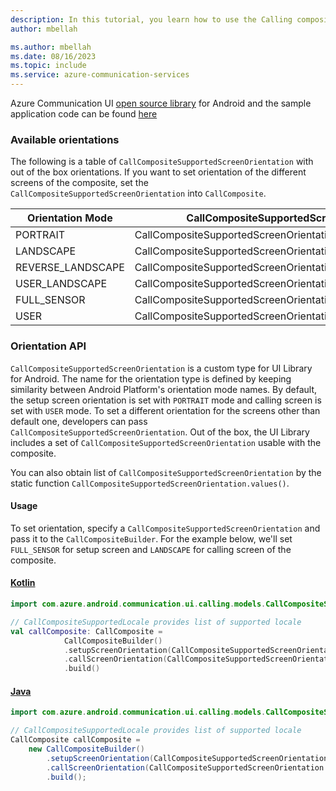 ```yaml
---
description: In this tutorial, you learn how to use the Calling composite on Android.
author: mbellah

ms.author: mbellah
ms.date: 08/16/2023
ms.topic: include
ms.service: azure-communication-services
---
```


Azure Communication UI [open source library](https://github.com/Azure/communication-ui-library-android) for Android and the sample application code can be found [here](https://github.com/Azure-Samples/communication-services-android-quickstarts/tree/main/ui-calling)

### Available orientations

The following is a table of `CallCompositeSupportedScreenOrientation` with out of the box orientations. If you want to set orientation of the different screens of the composite, set the `CallCompositeSupportedScreenOrientation` into `CallComposite`.

|Orientation Mode| CallCompositeSupportedScreenOrientation|
|---------|---------|
|PORTRAIT | CallCompositeSupportedScreenOrientation.PORTRAIT|
|LANDSCAPE | CallCompositeSupportedScreenOrientation.LANDSCAPE|
|REVERSE_LANDSCAPE | CallCompositeSupportedScreenOrientation.REVERSE_LANDSCAPE|
|USER_LANDSCAPE | CallCompositeSupportedScreenOrientation.USER_LANDSCAPE|
|FULL_SENSOR | CallCompositeSupportedScreenOrientation.FULL_SENSOR|
|USER | CallCompositeSupportedScreenOrientation.USER|

### Orientation API

`CallCompositeSupportedScreenOrientation` is a custom type for UI Library for Android. The name for the orientation type is defined by keeping similarity between Android Platform's orientation mode names. By default, the setup screen orientation is set with `PORTRAIT` mode and calling screen is set with `USER` mode. To set a different orientation for the screens other than default one, developers can pass `CallCompositeSupportedScreenOrientation`. Out of the box, the UI Library includes a set of `CallCompositeSupportedScreenOrientation` usable with the composite.

You can also obtain list of `CallCompositeSupportedScreenOrientation` by the static function `CallCompositeSupportedScreenOrientation.values()`.

#### Usage

To set orientation, specify a `CallCompositeSupportedScreenOrientation` and pass it to the `CallCompositeBuilder`. For the example below, we'll set `FULL_SENSOR` for setup screen and `LANDSCAPE` for calling screen of the composite.

#### [Kotlin](#tab/kotlin)

```kotlin
import com.azure.android.communication.ui.calling.models.CallCompositeSupportedScreenOrientation

// CallCompositeSupportedLocale provides list of supported locale
val callComposite: CallComposite =
            CallCompositeBuilder()
            .setupScreenOrientation(CallCompositeSupportedScreenOrientation.FULL_SENSOR)
            .callScreenOrientation(CallCompositeSupportedScreenOrientation.LANDSCAPE)
            .build()
```

#### [Java](#tab/java)

```java
import com.azure.android.communication.ui.calling.models.CallCompositeSupportedScreenOrientation;

// CallCompositeSupportedLocale provides list of supported locale
CallComposite callComposite = 
    new CallCompositeBuilder()
        .setupScreenOrientation(CallCompositeSupportedScreenOrientation.FULL_SENSOR)
        .callScreenOrientation(CallCompositeSupportedScreenOrientation.LANDSCAPE)
        .build();
```
